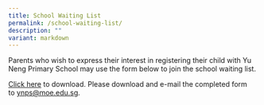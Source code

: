 ```yaml
---
title: School Waiting List
permalink: /school-waiting-list/
description: ""
variant: markdown
---
```


Parents who wish to express their interest in registering their child with Yu Neng Primary School may use the form below to join the school waiting list.

[Click here](/files/Yu-Neng-Waiting-List-Form.pdf) to download. Please download and e-mail the completed form to [ynps@moe.edu.sg](mailto:ynps@moe.edu.sg).
